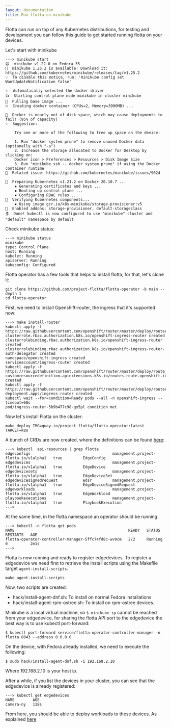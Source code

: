 ```yaml
---
layout: documentation
title: Run flotta on minikube
---
```


Flotta can run on top of any Kubernetes distributions, for testing and
development you can follow this guide to get started running flotta on your
devices.

Let's start with minikube

```shell
---> minikube start
😄  minikube v1.22.0 on Fedora 35
🎉  minikube 1.25.2 is available! Download it: https://github.com/kubernetes/minikube/releases/tag/v1.25.2
💡  To disable this notice, run: 'minikube config set WantUpdateNotification false'

✨  Automatically selected the docker driver
👍  Starting control plane node minikube in cluster minikube
🚜  Pulling base image ...
🔥  Creating docker container (CPUs=2, Memory=3900MB) ...

🧯  Docker is nearly out of disk space, which may cause deployments to fail! (95% of capacity)
💡  Suggestion:

    Try one or more of the following to free up space on the device:

    1. Run "docker system prune" to remove unused Docker data (optionally with "-a")
    2. Increase the storage allocated to Docker for Desktop by clicking on:
    Docker icon > Preferences > Resources > Disk Image Size
    3. Run "minikube ssh -- docker system prune" if using the Docker container runtime
🍿  Related issue: https://github.com/kubernetes/minikube/issues/9024

🐳  Preparing Kubernetes v1.21.2 on Docker 20.10.7 ...
    ▪ Generating certificates and keys ...
    ▪ Booting up control plane ...
    ▪ Configuring RBAC rules ...
🔎  Verifying Kubernetes components...
    ▪ Using image gcr.io/k8s-minikube/storage-provisioner:v5
🌟  Enabled addons: storage-provisioner, default-storageclass
🏄  Done! kubectl is now configured to use "minikube" cluster and "default" namespace by default
```

Check minikube status:

```shell
---> minikube status
minikube
type: Control Plane
host: Running
kubelet: Running
apiserver: Running
kubeconfig: Configured
```


Flotta operator has a few tools that helps to install flotta, for that, let's
clone it:

```shell
git clone https://github.com/project-flotta/flotta-operator -b main --depth 1
cd flotta-operator
```

First, we need to install Openshift-router, the ingress that it's supported now:

```shell
---> make install-router
kubectl apply -f https://raw.githubusercontent.com/openshift/router/master/deploy/router_rbac.yaml
clusterrole.rbac.authorization.k8s.io/openshift-ingress-router created
clusterrolebinding.rbac.authorization.k8s.io/openshift-ingress-router created
clusterrolebinding.rbac.authorization.k8s.io/openshift-ingress-router-auth-delegator created
namespace/openshift-ingress created
serviceaccount/ingress-router created
kubectl apply -f https://raw.githubusercontent.com/openshift/router/master/deploy/route_crd.yaml
customresourcedefinition.apiextensions.k8s.io/routes.route.openshift.io created
kubectl apply -f https://raw.githubusercontent.com/openshift/router/master/deploy/router.yaml
deployment.apps/ingress-router created
kubectl wait --for=condition=Ready pods --all -n openshift-ingress --timeout=60s
pod/ingress-router-5b9b477c98-gx5pl condition met
```

Now let's install Flotta on the cluster:

```shell
make deploy IMG=quay.io/project-flotta/flotta-operator:latest TARGET=k8s
```

A bunch of CRDs are now created, where the definitions can be found
[here](../operations/crd.md):

```
---> kubectl  api-resources | grep flotta
edgeconfigs                                    management.project-flotta.io/v1alpha1   true         EdgeConfig
edgedevices                                    management.project-flotta.io/v1alpha1   true         EdgeDevice
edgedevicesets                                 management.project-flotta.io/v1alpha1   true         EdgeDeviceSet
edgedevicesignedrequest           edsr         management.project-flotta.io/v1alpha1   true         EdgeDeviceSignedRequest
edgeworkloads                                  management.project-flotta.io/v1alpha1   true         EdgeWorkload
playbookexecutions                             management.project-flotta.io/v1alpha1   true         PlaybookExecution
--->
```

At the same time, in the flotta namespace an operator should be running:
```
---> kubectl -n flotta get pods
NAME                                                  READY   STATUS    RESTARTS   AGE
flotta-operator-controller-manager-5ffc74fd8c-wv9cm   2/2     Running   0          2m1s
--->
```

Flotta is now running and ready to register edgedevices. To register a
edgedevice we need first to retrieve the install scripts using the Makefile
target `agent-install-scripts`.

```
make agent-install-scripts
```

Now, two scripts are created:
  - hack/install-agent-dnf.sh: To install on normal Fedora installations
  - hack/install-agent-rpm-ostree.sh: To install on rpm-ostree devices.

Minikube is a local virtual machine, so `$ minikube ip` cannot be reached from
your edgedevice, for sharing the flotta API port to the edgedevice the best way
is to use kubectl port-forward:

```
$ kubectl port-forward service/flotta-operator-controller-manager -n flotta 8043 --address 0.0.0.0
```

On the device, with Fedora already installed, we need to execute the following:

```
$ sudo hack/install-agent-dnf.sh -i 192.168.2.10
```

Where 192.168.2.10 is your host ip.

After a while, if you list the devices in your cluster, you can see that the
edgedevice is already registered:

```
---> kubectl get edgedevices
NAME        AGE
camera-ny   118s
```

From here, you should be able to deploy workloads to these devices. As explained
[here](./running_workloads.md)
